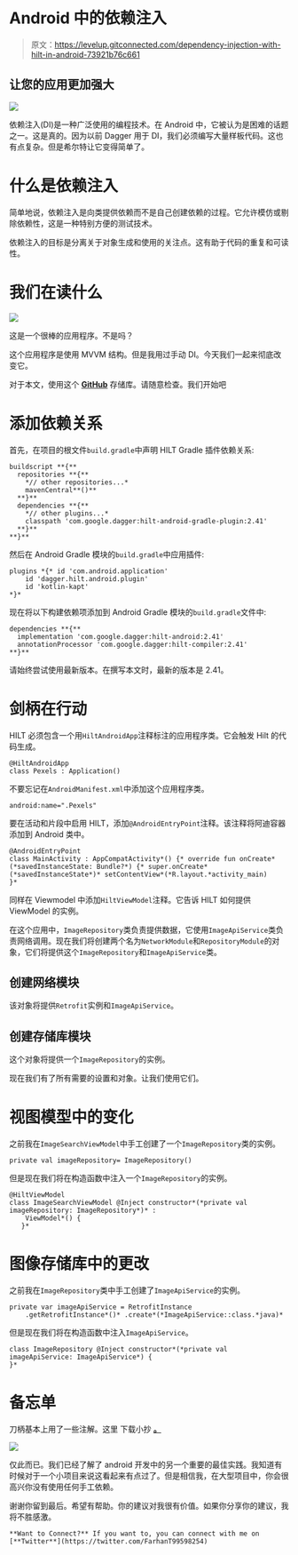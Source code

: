 # Android 中的依赖注入

> 原文：<https://levelup.gitconnected.com/dependency-injection-with-hilt-in-android-73921b76c661>

## 让您的应用更加强大

![](img/c7e27da85c649359a2b0777427ecf190.png)

依赖注入(DI)是一种广泛使用的编程技术。在 Android 中，它被认为是困难的话题之一。这是真的。因为以前 Dagger 用于 DI，我们必须编写大量样板代码。这也有点复杂。但是希尔特让它变得简单了。

# 什么是依赖注入

简单地说，依赖注入是向类提供依赖而不是自己创建依赖的过程。它允许模仿或剔除依赖性，这是一种特别方便的测试技术。

依赖注入的目标是分离关于对象生成和使用的关注点。这有助于代码的重复和可读性。

# 我们在读什么

![](img/4859baf5ccbf3d7f7fb1c97d7fbf310f.png)

这是一个很棒的应用程序。不是吗？

这个应用程序是使用 MVVM 结构。但是我用过手动 DI。今天我们一起来彻底改变它。

对于本文，使用这个 [**GitHub**](https://github.com/Farhandroid/Pexel) 存储库。请随意检查。我们开始吧

# 添加依赖关系

首先，在项目的根文件`build.gradle`中声明 HILT Gradle 插件依赖关系:

```
buildscript **{**
  repositories **{**
    *// other repositories...*
    mavenCentral**()**
  **}**
  dependencies **{**
    *// other plugins...*
    classpath 'com.google.dagger:hilt-android-gradle-plugin:2.41'
  **}**
**}**
```

然后在 Android Gradle 模块的`build.gradle`中应用插件:

```
plugins *{* id 'com.android.application'
    id 'dagger.hilt.android.plugin'
    id 'kotlin-kapt'
*}*
```

现在将以下构建依赖项添加到 Android Gradle 模块的`build.gradle`文件中:

```
dependencies **{**
  implementation 'com.google.dagger:hilt-android:2.41'
  annotationProcessor 'com.google.dagger:hilt-compiler:2.41'
**}**
```

请始终尝试使用最新版本。在撰写本文时，最新的版本是 2.41。

# 剑柄在行动

HILT 必须包含一个用`HiltAndroidApp`注释标注的应用程序类。它会触发 Hilt 的代码生成。

```
@HiltAndroidApp
class Pexels : Application()
```

不要忘记在`AndroidManifest.xml`中添加这个应用程序类。

```
android:name=".Pexels"
```

要在活动和片段中启用 HILT，添加`@AndroidEntryPoint`注释。该注释将阿迪容器添加到 Android 类中。

```
@AndroidEntryPoint
class MainActivity : AppCompatActivity*() {* override fun onCreate*(*savedInstanceState: Bundle?*) {* super.onCreate*(*savedInstanceState*)* setContentView*(*R.layout.*activity_main)
}*
```

同样在 Viewmodel 中添加`HiltViewModel`注释。它告诉 HILT 如何提供 ViewModel 的实例。

在这个应用中，`ImageRepository`类负责提供数据，它使用`ImageApiService`类负责网络调用。现在我们将创建两个名为`NetworkModule`和`RepositoryModule`的对象，它们将提供这个`ImageRepository`和`ImageApiService`类。

## 创建网络模块

该对象将提供`Retrofit`实例和`ImageApiService`。

## 创建存储库模块

这个对象将提供一个`ImageRepository`的实例。

现在我们有了所有需要的设置和对象。让我们使用它们。

# 视图模型中的变化

之前我在`ImageSearchViewModel`中手工创建了一个`ImageRepository`类的实例。

```
private val imageRepository= ImageRepository()
```

但是现在我们将在构造函数中注入一个`ImageRepository`的实例。

```
@HiltViewModel
class ImageSearchViewModel @Inject constructor*(*private val imageRepository: ImageRepository*)* :
    ViewModel*() {
   }*
```

# 图像存储库中的更改

之前我在`ImageRepository`类中手工创建了`ImageApiService`的实例。

```
private var imageApiService = RetrofitInstance
    .getRetrofitInstance*()* .create*(*ImageApiService::class.*java)*
```

但是现在我们将在构造函数中注入`ImageApiService`。

```
class ImageRepository @Inject constructor*(*private val imageApiService: ImageApiService*) {
}*
```

# 备忘单

刀柄基本上用了一些注解。这里 下载小抄 [**。**](https://developer.android.com/images/training/dependency-injection/hilt-annotations.pdf)

![](img/427c43d0c6fb5273bc75b3ae52cce373.png)

仅此而已。我们已经了解了 android 开发中的另一个重要的最佳实践。我知道有时候对于一个小项目来说这看起来有点过了。但是相信我，在大型项目中，你会很高兴你没有使用任何手工依赖。

谢谢你留到最后。希望有帮助。你的建议对我很有价值。如果你分享你的建议，我将不胜感激。

```
**Want to Connect?** If you want to, you can connect with me on [**Twitter**](https://twitter.com/FarhanT99598254)
```
